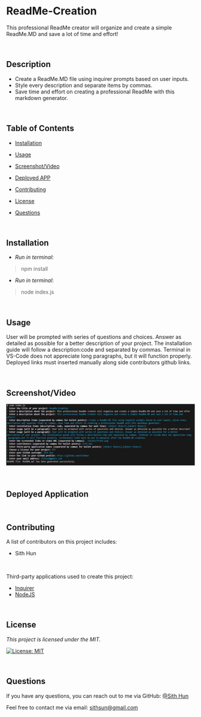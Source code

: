 # ReadMe-Creation

This professional ReadMe creator will organize and create a simple ReadMe.MD and save a lot of time and effort!

<br>

## Description
* Create a ReadMe.MD file using inquirer prompts based on user inputs.
* Style every description and separate items by commas.
* Save time and effort on creating a professional ReadMe with this markdown generator.

<br>

## Table of Contents
- [Installation](#installation)
- [Usage](#usage)

- [Screenshot/Video](#screenshotvideo)
- [Deployed APP](#deployed-application)
- [Contributing](#contributing)
- [License](#license)
- [Questions](#questions)

<br>

## Installation
* _Run in terminal_:
> npm install

* _Run in terminal_:
> node index.js

<br>

## Usage
User will be prompted with series of questions and choices. Answer as detailed as possible for a better description of your project. The installation guide will follow a description:code and separated by commas. Terminal in VS-Code does not appreciate long paragraphs, but it will function properly. Deployed links must inserted manually along side contributors github links.

<br>


## Screenshot/Video

![IMAGE 1](./assets/front.jpg)


<br>

## Deployed Application


<br>

## Contributing
A list of contributors on this project includes:

* Sith Hun

<br>

Third-party applications used to create this project:
* [Inquirer](#inquirer)
* [NodeJS](#nodejs)

<br>

## License
*This project is licensed under the MIT.*

[![License: MIT](https://img.shields.io/badge/License-MIT-yellow.svg)](https://opensource.org/licenses/MIT)

<br>

## Questions
If you have any questions, you can reach out to me via GitHub: [@Sith Hun](https://github.com/SithHun)

Feel free to contact me via email: sithsun@gmail.com